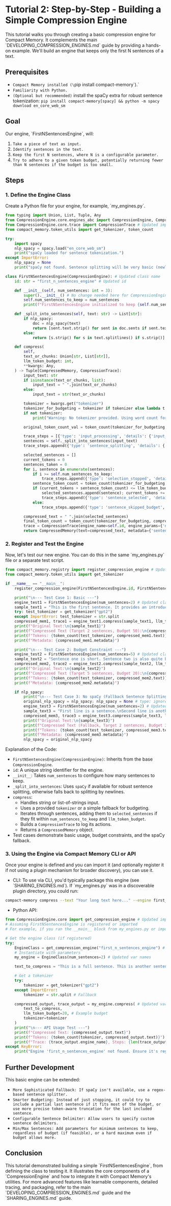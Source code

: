 # Tutorial 2: Step-by-Step - Building a Simple Compression Engine
This tutorial walks you through creating a basic compression engine for Compact Memory. It complements the main \`DEVELOPING_COMPRESSION_ENGINES.md\` guide by providing a hands-on example. We'll build an engine that keeps only the first N sentences of a text.
## Prerequisites
*   `Compact Memory installed (\`pip install compact-memory\`).`
*   `Familiarity with Python.`
*   `(Optional but recommended)` install the spaCy extra for robust sentence tokenization:
    `pip install compact-memory[spacy] && python -m spacy download en_core_web_sm`
## Goal
Our engine, \`FirstNSentencesEngine\`, will:
1.  `Take a piece of text as input.`
2.  `Identify sentences in the text.`
3.  `Keep the first N sentences, where N is a configurable parameter.`
4.  `Try to adhere to a given token budget, potentially returning fewer than N sentences if the budget is too small.`
## Steps
### 1. Define the Engine Class
Create a Python file for your engine, for example, \`my_engines.py\`.
```python
from typing import Union, List, Tuple, Any
from CompressionEngine.core.engines_abc import CompressionEngine, CompressedMemory # Updated import
from CompressionEngine.core.trace import CompressionTrace # Updated import
from compact_memory.token_utils import get_tokenizer, token_count

try:
    import spacy
    nlp_spacy = spacy.load("en_core_web_sm")
    print("spaCy loaded for sentence tokenization.")
except ImportError:
    nlp_spacy = None
    print("spaCy not found. Sentence splitting will be very basic (newline-based).")

class FirstNSentencesEngine(CompressionEngine): # Updated class name
    id: str = "first_n_sentences_engine" # Updated id

    def __init__(self, num_sentences: int = 3):
        super().__init__() # No change needed here for CompressionEngine typically
        self.num_sentences_to_keep = num_sentences
        print(f"FirstNSentencesEngine initialized to keep {self.num_sentences_to_keep} sentences.") # Updated class name

    def _split_into_sentences(self, text: str) -> List[str]:
        if nlp_spacy:
            doc = nlp_spacy(text)
            return [sent.text.strip() for sent in doc.sents if sent.text.strip()]
        else:
            return [s.strip() for s in text.splitlines() if s.strip()]

    def compress(
        self,
        text_or_chunks: Union[str, List[str]],
        llm_token_budget: int,
        **kwargs: Any,
    ) -> Tuple[CompressedMemory, CompressionTrace]:
        input_text: str
        if isinstance(text_or_chunks, list):
            input_text = " ".join(text_or_chunks)
        else:
            input_text = str(text_or_chunks)

        tokenizer = kwargs.get("tokenizer")
        tokenizer_for_budgeting = tokenizer if tokenizer else lambda t: t.split()
        if not tokenizer:
            print("Warning: No tokenizer provided. Using word count for budgeting (less accurate).")

        original_token_count_val = token_count(tokenizer_for_budgeting, input_text)

        trace_steps = [{'type': 'input_processing', 'details': {'input_type': type(text_or_chunks).__name__, 'original_length': len(input_text), 'original_tokens': original_token_count_val, 'budget_type': 'tokens' if tokenizer else 'words (fallback)', 'requested_budget': llm_token_budget}}]
        sentences = self._split_into_sentences(input_text)
        trace_steps.append({'type': 'sentence_splitting', 'details': {'num_sentences_found': len(sentences), 'method': 'spaCy' if nlp_spacy else 'newline split'}})

        selected_sentences = []
        current_tokens = 0
        sentences_taken = 0
        for i, sentence in enumerate(sentences):
            if i >= self.num_sentences_to_keep:
                trace_steps.append({'type': 'selection_stopped', 'details': {'reason': f'Reached configured limit of {self.num_sentences_to_keep} sentences.', 'sentences_selected': sentences_taken}}); break
            sentence_token_count = token_count(tokenizer_for_budgeting, sentence)
            if (current_tokens + sentence_token_count) <= llm_token_budget:
                selected_sentences.append(sentence); current_tokens += sentence_token_count; sentences_taken += 1
                trace_steps.append({'type': 'sentence_selected', 'details': {'sentence_index': i, 'sentence_preview': sentence[:50] + '...', 'sentence_tokens': sentence_token_count, 'cumulative_tokens': current_tokens}})
            else:
                trace_steps.append({'type': 'sentence_skipped_budget', 'details': {'sentence_index': i, 'sentence_preview': sentence[:50] + '...', 'sentence_tokens': sentence_token_count, 'reason': f'Adding sentence would exceed token budget ({current_tokens + sentence_token_count} > {llm_token_budget}).'}}); break

        compressed_text = " ".join(selected_sentences)
        final_token_count = token_count(tokenizer_for_budgeting, compressed_text)
        trace = CompressionTrace(engine_name=self.id, engine_params={'num_sentences': self.num_sentences_to_keep}, input_summary={'original_tokens': original_token_count_val, 'num_input_sentences': len(sentences)}, steps=trace_steps, output_summary={'compressed_tokens': final_token_count, 'num_output_sentences': len(selected_sentences)}, processing_ms=0.0, final_compressed_object_preview=compressed_text[:70]) # Updated trace params
        return CompressedMemory(text=compressed_text, metadata={'sentences_kept': len(selected_sentences)}), trace
```
### 2. Register and Test the Engine
Now, let's test our new engine. You can do this in the same \`my_engines.py\` file or a separate test script.
```python
from compact_memory.registry import register_compression_engine # Updated import
from compact_memory.token_utils import get_tokenizer

if __name__ == "__main__":
    register_compression_engine(FirstNSentencesEngine.id, FirstNSentencesEngine) # Updated registration

    print("\n--- Test Case 1: Basic ---")
    engine_test1 = FirstNSentencesEngine(num_sentences=2) # Updated class name
    sample_text1 = "This is the first sentence. It provides an introduction.\nThis is the second sentence, offering more details.\nThis is a third sentence, which should be excluded by this configuration.\nAnd a fourth one, also to be excluded."
    try: test_tokenizer = get_tokenizer("gpt2")
    except ImportError: test_tokenizer = str.split
    compressed_mem1, trace1 = engine_test1.compress(sample_text1, llm_token_budget=50, tokenizer=test_tokenizer) # Updated var name
    print(f"Original Text:\n{sample_text1}")
    print(f"Compressed Text (Target 2 sentences, Budget 50):\n{compressed_mem1.text}")
    print(f"Tokens: {token_count(test_tokenizer, compressed_mem1.text)}")
    print(f"Metadata: {compressed_mem1.metadata}")

    print("\n--- Test Case 2: Budget Constraint ---")
    engine_test2 = FirstNSentencesEngine(num_sentences=5) # Updated class name
    sample_text2 = "Sentence one is short. Sentence two is also quite brief.\nSentence three is a bit longer and might push the budget.\nSentence four is definitely very long and elaborate, probably too much for a small budget.\nSentence five would be next if budget allows."
    compressed_mem2, trace2 = engine_test2.compress(sample_text2, llm_token_budget=20, tokenizer=test_tokenizer) # Updated var name
    print(f"Original Text:\n{sample_text2}")
    print(f"Compressed Text (Target 5 sentences, Budget 20):\n{compressed_mem2.text}")
    print(f"Tokens: {token_count(test_tokenizer, compressed_mem2.text)}")
    print(f"Metadata: {compressed_mem2.metadata}")

    if nlp_spacy:
        print("\n--- Test Case 3: No spaCy (Fallback Sentence Splitting) ---")
        original_nlp_spacy = nlp_spacy; nlp_spacy = None # type: ignore
        engine_test3 = FirstNSentencesEngine(num_sentences=2) # Updated class name
        sample_text3 = "First line is a sentence.\nSecond line is another."
        compressed_mem3, trace3 = engine_test3.compress(sample_text3, llm_token_budget=30, tokenizer=test_tokenizer) # Updated var name
        print(f"Original Text:\n{sample_text3}")
        print(f"Compressed Text (Fallback, Target 2 sentences, Budget 30):\n{compressed_mem3.text}")
        print(f"Tokens: {token_count(test_tokenizer, compressed_mem3.text)}")
        print(f"Metadata: {compressed_mem3.metadata}")
        nlp_spacy = original_nlp_spacy
```
Explanation of the Code:
*   `FirstNSentencesEngine(CompressionEngine)`: Inherits from the base `CompressionEngine`.
*   `id`: A unique string identifier for the engine.
*   `__init__`: Takes `num_sentences` to configure how many sentences to keep.
*   `_split_into_sentences`: Uses `spaCy` if available for robust sentence splitting, otherwise falls back to splitting by newlines.
*   `compress`:
    *   Handles string or list-of-strings input.
    *   Uses a provided `tokenizer` or a simple fallback for budgeting.
    *   Iterates through sentences, adding them to `selected_sentences` if they fit within `num_sentences_to_keep` and `llm_token_budget`.
    *   Builds a `CompressionTrace` to log its actions.
    *   Returns a `CompressedMemory` object.
*   Test cases demonstrate basic usage, budget constraints, and the spaCy fallback.
### 3. Using the Engine via Compact Memory CLI or API
Once your engine is defined and you can import it (and optionally register it if not using a plugin mechanism for broader discovery), you can use it.
*   CLI:
To use via CLI, you'd typically package this engine (see \`SHARING_ENGINES.md\`). If \`my_engines.py\` was in a discoverable plugin directory, you could run:
```bash
compact-memory compress --text "Your long text here..." --engine first_n_sentences_engine --budget 50 --engine-params '{"num_sentences": 2}'
```
*   Python API:
```python
from CompressionEngine.core import get_compression_engine # Updated import
# Assuming FirstNSentencesEngine is registered or imported
# For example, if you ran the __main__ block from my_engines.py or imported it.

# Get the engine class (if registered)
try:
    EngineClass = get_compression_engine("first_n_sentences_engine") # Updated function and id
    # Instantiate with parameters
    my_engine = EngineClass(num_sentences=2) # Updated var names

    text_to_compress = "This is a full sentence. This is another sentence that provides context. This third sentence is important for details. A fourth sentence might be too much for the budget. The fifth and final sentence concludes the example."

    # Get a tokenizer
    try:
        tokenizer = get_tokenizer("gpt2")
    except ImportError:
        tokenizer = str.split # Fallback

    compressed_output, trace_output = my_engine.compress( # Updated var name
        text_to_compress,
        llm_token_budget=20, # Example budget
        tokenizer=tokenizer
    )
    print("\n--- API Usage Test ---")
    print(f"Compressed Text: {compressed_output.text}")
    print(f"Tokens: {token_count(tokenizer, compressed_output.text)}")
    print(f"Trace: {trace_output.engine_name}, Steps: {len(trace_output.steps)}") # Updated trace attr
except KeyError:
    print("Engine 'first_n_sentences_engine' not found. Ensure it's registered for API usage outside its defining script.") # Updated message

```
## Further Development
This basic engine can be extended:
*   `More Sophisticated Fallback: If spaCy isn't available, use a regex-based sentence splitter.`
*   `Smarter Budgeting: Instead of just stopping, it could try to include a partial last sentence if it fits most of the budget, or use more precise token-aware truncation for the last included sentence.`
*   `Configurable Sentence Delimiter: Allow users to specify custom sentence delimiters.`
*   `Min/Max Sentences: Add parameters for minimum sentences to keep, regardless of budget (if feasible), or a hard maximum even if budget allows more.`
## Conclusion
This tutorial demonstrated building a simple \`FirstNSentencesEngine\`, from defining the class to testing it. It illustrates the core components of a \`CompressionEngine\` and how to integrate it with Compact Memory's utilities. For more advanced features like learnable components, detailed tracing, and packaging, refer to the main \`DEVELOPING_COMPRESSION_ENGINES.md\` guide and the \`SHARING_ENGINES.md\` guide.
